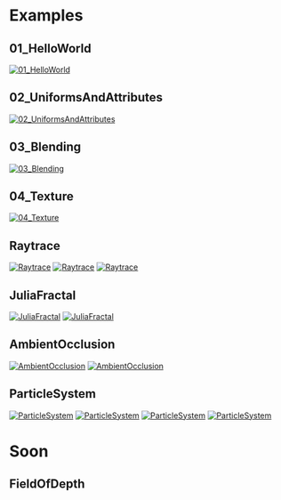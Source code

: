 # Examples

## 01_HelloWorld

[![01_HelloWorld](https://raw.githubusercontent.com/cprogrammer1994/ModernGL/master/Examples/DataFiles/Screenshots/01_HelloWorld.png)](https://github.com/cprogrammer1994/ModernGL/blob/master/Examples/QT5/01_HelloWorld.py)

## 02_UniformsAndAttributes

[![02_UniformsAndAttributes](https://raw.githubusercontent.com/cprogrammer1994/ModernGL/master/Examples/DataFiles/Screenshots/02_UniformsAndAttributes.png)](https://github.com/cprogrammer1994/ModernGL/blob/master/Examples/QT5/02_UniformsAndAttributes.py)

## 03_Blending

[![03_Blending](https://raw.githubusercontent.com/cprogrammer1994/ModernGL/master/Examples/DataFiles/Screenshots/03_Blending.png)](https://github.com/cprogrammer1994/ModernGL/blob/master/Examples/QT5/03_Blending.py)

## 04_Texture

[![04_Texture](https://raw.githubusercontent.com/cprogrammer1994/ModernGL/master/Examples/DataFiles/Screenshots/04_Texture.png)](https://github.com/cprogrammer1994/ModernGL/blob/master/Examples/QT5/04_Texture.py)

## Raytrace

[![Raytrace](https://raw.githubusercontent.com/cprogrammer1994/ModernGL/master/Examples/DataFiles/Screenshots/Raytrace_01.png)](https://github.com/cprogrammer1994/ModernGL/blob/master/Examples/QT5/Raytrace.py)
[![Raytrace](https://raw.githubusercontent.com/cprogrammer1994/ModernGL/master/Examples/DataFiles/Screenshots/Raytrace_02.png)](https://github.com/cprogrammer1994/ModernGL/blob/master/Examples/QT5/Raytrace.py)
[![Raytrace](https://raw.githubusercontent.com/cprogrammer1994/ModernGL/master/Examples/DataFiles/Screenshots/Raytrace_03.png)](https://github.com/cprogrammer1994/ModernGL/blob/master/Examples/QT5/Raytrace.py)

## JuliaFractal

[![JuliaFractal](https://raw.githubusercontent.com/cprogrammer1994/ModernGL/master/Examples/DataFiles/Screenshots/JuliaFractal_01.png)](https://github.com/cprogrammer1994/ModernGL/blob/master/Examples/QT5/JuliaFractal-Parameters.py)
[![JuliaFractal](https://raw.githubusercontent.com/cprogrammer1994/ModernGL/master/Examples/DataFiles/Screenshots/JuliaFractal_02.png)](https://github.com/cprogrammer1994/ModernGL/blob/master/Examples/QT5/JuliaFractal-Zoom.py)

## AmbientOcclusion

[![AmbientOcclusion](https://raw.githubusercontent.com/cprogrammer1994/ModernGL/master/Examples/DataFiles/Screenshots/AmbientOcclusion_01.png)](https://github.com/cprogrammer1994/ModernGL/blob/master/Examples/QT5/AmbientOcclusion.py)
[![AmbientOcclusion](https://raw.githubusercontent.com/cprogrammer1994/ModernGL/master/Examples/DataFiles/Screenshots/AmbientOcclusion_02.png)](https://github.com/cprogrammer1994/ModernGL/blob/master/Examples/QT5/AmbientOcclusion.py)

## ParticleSystem

[![ParticleSystem](https://raw.githubusercontent.com/cprogrammer1994/ModernGL/master/Examples/DataFiles/Screenshots/ParticleSystem_01.png)](https://github.com/cprogrammer1994/ModernGL/blob/master/Examples/QT5/ParticleSystem.py)
[![ParticleSystem](https://raw.githubusercontent.com/cprogrammer1994/ModernGL/master/Examples/DataFiles/Screenshots/ParticleSystem_02.png)](https://github.com/cprogrammer1994/ModernGL/blob/master/Examples/QT5/ParticleSystem.py)
[![ParticleSystem](https://raw.githubusercontent.com/cprogrammer1994/ModernGL/master/Examples/DataFiles/Screenshots/ParticleSystem_03.png)](https://github.com/cprogrammer1994/ModernGL/blob/master/Examples/QT5/ParticleSystem.py)
[![ParticleSystem](https://raw.githubusercontent.com/cprogrammer1994/ModernGL/master/Examples/DataFiles/Screenshots/ParticleSystem_04.png)](https://github.com/cprogrammer1994/ModernGL/blob/master/Examples/QT5/ParticleSystem.py)

# Soon

## FieldOfDepth
